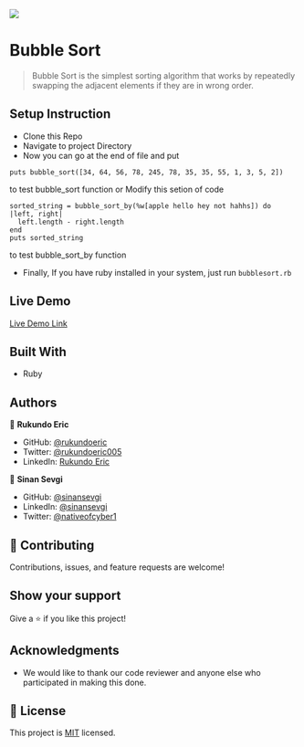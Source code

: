 ![](https://img.shields.io/badge/Microverse-blueviolet)

# Bubble Sort
> Bubble Sort is the simplest sorting algorithm that works by repeatedly swapping the adjacent elements if they are in wrong order.

## Setup Instruction
* Clone this Repo
* Navigate to project Directory
* Now you can go at the end of file and put 
 ```
 puts bubble_sort([34, 64, 56, 78, 245, 78, 35, 35, 55, 1, 3, 5, 2])
```
 to test bubble_sort function or Modify this setion of code 
```
sorted_string = bubble_sort_by(%w[apple hello hey not hahhs]) do |left, right|
  left.length - right.length
end
puts sorted_string
```
to test bubble_sort_by function

* Finally, If you have ruby installed in your system, just run `bubblesort.rb`

## Live Demo
[Live Demo Link](https://repl.it/@rukundoeric/AdvancedBuildingBlocksBubbleSort)

## Built With

- Ruby

## Authors

👤 **Rukundo Eric**

- GitHub: [@rukundoeric](https://github.com/rukundoeric)
- Twitter: [@rukundoeric005](https://twitter.com/rukundoeric005)
- LinkedIn: [Rukundo Eric](https://www.linkedin.com/in/rukundo-eric-000bba181/)

👤 **Sinan Sevgi**

- GitHub: [@sinansevgi](https://github.com/sinansevgi)
- LinkedIn: [@sinansevgi](https://www.linkedin.com/in/sinan-s-52559437/)
- Twitter: [@nativeofcyber1](https://twitter.com/nativeofcyber1)



## 🤝 Contributing

Contributions, issues, and feature requests are welcome!

## Show your support

Give a ⭐️ if you like this project!

## Acknowledgments

- We would like to thank our code reviewer and anyone else who participated in making this done.

## 📝 License

This project is [MIT](./LICENSE) licensed.
